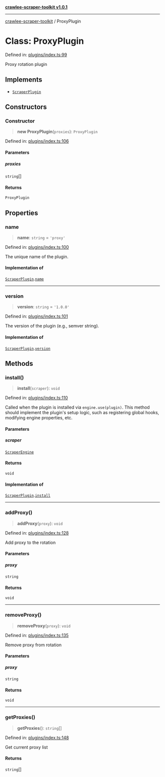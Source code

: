 [**crawlee-scraper-toolkit v1.0.1**](../README.md)

***

[crawlee-scraper-toolkit](../globals.md) / ProxyPlugin

# Class: ProxyPlugin

Defined in: [plugins/index.ts:99](https://github.com/devalexanderdaza/crawlee-scraper-toolkit/blob/main/src/plugins/index.ts#L99)

Proxy rotation plugin

## Implements

- [`ScraperPlugin`](../interfaces/ScraperPlugin.md)

## Constructors

### Constructor

> **new ProxyPlugin**(`proxies`): `ProxyPlugin`

Defined in: [plugins/index.ts:106](https://github.com/devalexanderdaza/crawlee-scraper-toolkit/blob/main/src/plugins/index.ts#L106)

#### Parameters

##### proxies

`string`[]

#### Returns

`ProxyPlugin`

## Properties

### name

> **name**: `string` = `'proxy'`

Defined in: [plugins/index.ts:100](https://github.com/devalexanderdaza/crawlee-scraper-toolkit/blob/main/src/plugins/index.ts#L100)

The unique name of the plugin.

#### Implementation of

[`ScraperPlugin`](../interfaces/ScraperPlugin.md).[`name`](../interfaces/ScraperPlugin.md#name)

***

### version

> **version**: `string` = `'1.0.0'`

Defined in: [plugins/index.ts:101](https://github.com/devalexanderdaza/crawlee-scraper-toolkit/blob/main/src/plugins/index.ts#L101)

The version of the plugin (e.g., semver string).

#### Implementation of

[`ScraperPlugin`](../interfaces/ScraperPlugin.md).[`version`](../interfaces/ScraperPlugin.md#version)

## Methods

### install()

> **install**(`scraper`): `void`

Defined in: [plugins/index.ts:110](https://github.com/devalexanderdaza/crawlee-scraper-toolkit/blob/main/src/plugins/index.ts#L110)

Called when the plugin is installed via `engine.use(plugin)`.
This method should implement the plugin's setup logic, such as
registering global hooks, modifying engine properties, etc.

#### Parameters

##### scraper

[`ScraperEngine`](../interfaces/ScraperEngine.md)

#### Returns

`void`

#### Implementation of

[`ScraperPlugin`](../interfaces/ScraperPlugin.md).[`install`](../interfaces/ScraperPlugin.md#install)

***

### addProxy()

> **addProxy**(`proxy`): `void`

Defined in: [plugins/index.ts:128](https://github.com/devalexanderdaza/crawlee-scraper-toolkit/blob/main/src/plugins/index.ts#L128)

Add proxy to the rotation

#### Parameters

##### proxy

`string`

#### Returns

`void`

***

### removeProxy()

> **removeProxy**(`proxy`): `void`

Defined in: [plugins/index.ts:135](https://github.com/devalexanderdaza/crawlee-scraper-toolkit/blob/main/src/plugins/index.ts#L135)

Remove proxy from rotation

#### Parameters

##### proxy

`string`

#### Returns

`void`

***

### getProxies()

> **getProxies**(): `string`[]

Defined in: [plugins/index.ts:148](https://github.com/devalexanderdaza/crawlee-scraper-toolkit/blob/main/src/plugins/index.ts#L148)

Get current proxy list

#### Returns

`string`[]
